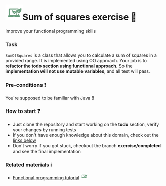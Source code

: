 # <img src="https://raw.githubusercontent.com/bobocode-projects/resources/master/image/logo_transparent_background.png" height=50/>Sum of squares exercise :muscle:
Improve your functional programming skills
### Task
`SumOfSquares` is a class that allows you to calculate a sum of squares in a provided range. It is implemented using 
 OO approach. Your job is to **refactor the todo section using functional approach.** So the **implementation will not use 
 mutable variables**, and all test will pass.
 
### Pre-conditions :heavy_exclamation_mark:
You're supposed to be familiar with Java 8

### How to start :question:
* Just clone the repository and start working on the **todo** section, verify your changes by running tests
* If you don't have enough knowledge about this domain, check out the [links below](#related-materials-information_source)
* Don't worry if you got stuck, checkout the branch **exercise/completed** and see the final implementation
 
### Related materials :information_source:
 * [Functional programming tutorial](https://github.com/bobocode-projects/java-functional-features-tutorial/tree/master/functional-programming-basics) <img src="https://raw.githubusercontent.com/bobocode-projects/resources/master/image/logo_transparent_background.png" height=20/>

